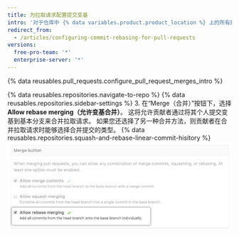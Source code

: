 ```yaml
---
title: 为拉取请求配置提交变基
intro: '对于仓库中 {% data variables.product.product_location %} 上的所有拉取请求合并，您可以实施、允许或禁用提交变基。'
redirect_from:
  - /articles/configuring-commit-rebasing-for-pull-requests
versions:
  free-pro-team: '*'
  enterprise-server: '*'
---
```


{% data reusables.pull_requests.configure_pull_request_merges_intro %}

{% data reusables.repositories.navigate-to-repo %}
{% data reusables.repositories.sidebar-settings %}
3. 在“Merge（合并）”按钮下，选择 **Allow rebase merging（允许变基合并）**。 这将允许贡献者通过将其个人提交变基到基本分支来合并拉取请求。 如果您还选择了另一种合并方法，则贡献者在合并拉取请求时能够选择合并提交的类型。 {% data reusables.repositories.squash-and-rebase-linear-commit-hisitory %} ![拉取请求变基提交](/assets/images/help/repository/pr-merge-rebase.png)
